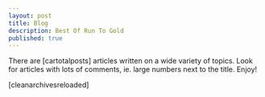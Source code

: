 ```yaml
---
layout: post
title: Blog
description: Best Of Run To Gold
published: true
---
```

<p>There are [cartotalposts] articles written on a wide variety of topics. Look for articles with lots of comments, ie. large numbers next to the title. Enjoy!</p>
<p>[cleanarchivesreloaded]</p>
